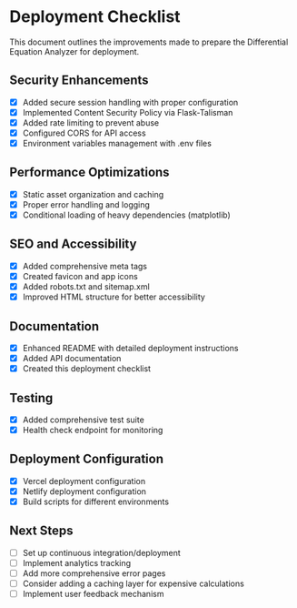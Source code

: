 # Deployment Checklist

This document outlines the improvements made to prepare the Differential Equation Analyzer for deployment.

## Security Enhancements

- [x] Added secure session handling with proper configuration
- [x] Implemented Content Security Policy via Flask-Talisman
- [x] Added rate limiting to prevent abuse
- [x] Configured CORS for API access
- [x] Environment variables management with .env files

## Performance Optimizations

- [x] Static asset organization and caching
- [x] Proper error handling and logging
- [x] Conditional loading of heavy dependencies (matplotlib)

## SEO and Accessibility

- [x] Added comprehensive meta tags
- [x] Created favicon and app icons
- [x] Added robots.txt and sitemap.xml
- [x] Improved HTML structure for better accessibility

## Documentation

- [x] Enhanced README with detailed deployment instructions
- [x] Added API documentation
- [x] Created this deployment checklist

## Testing

- [x] Added comprehensive test suite
- [x] Health check endpoint for monitoring

## Deployment Configuration

- [x] Vercel deployment configuration
- [x] Netlify deployment configuration
- [x] Build scripts for different environments

## Next Steps

- [ ] Set up continuous integration/deployment
- [ ] Implement analytics tracking
- [ ] Add more comprehensive error pages
- [ ] Consider adding a caching layer for expensive calculations
- [ ] Implement user feedback mechanism 